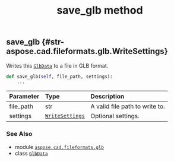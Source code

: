 ﻿---
title: save_glb method
second_title: Aspose.CAD for Python via .NET API References
description: 
type: docs
weight: 240
url: /python-net/aspose.cad.fileformats.glb/glbdata/save_glb/
is_root: false
---

## save_glb {#str-aspose.cad.fileformats.glb.WriteSettings}

Writes this [`GlbData`](/cad/python-net/aspose.cad.fileformats.glb/glbdata) to a file in GLB format.



```python
def save_glb(self, file_path, settings):
    ...
```


| Parameter | Type | Description |
| :- | :- | :- |
| file_path | str | A valid file path to write to. |
| settings | [`WriteSettings`](/cad/python-net/aspose.cad.fileformats.glb/writesettings) | Optional settings. |



### See Also
* module [`aspose.cad.fileformats.glb`](../../)
* class [`GlbData`](/cad/python-net/aspose.cad.fileformats.glb/glbdata)
